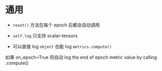 # 通用

- `reset()` 方法在每个 epoch 后都会自动调用

- `self.log` 只支持 scalar-tensors

- 可以直接 log `object` 也能 log `metrics.compute()`

如果 on_epoch=True 将自动 log the end of epoch metric value by calling .compute()
